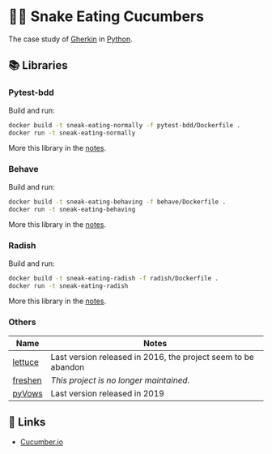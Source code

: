 # 🥒🐍 Snake Eating Cucumbers

The case study of [Gherkin](https://en.wikipedia.org/wiki/Cucumber_(software)#Gherkin_language) in [Python](https://en.wikipedia.org/wiki/Python_(programming_language)).

## 📚 Libraries

### Pytest-bdd

Build and run:

```sh
docker build -t sneak-eating-normally -f pytest-bdd/Dockerfile .
docker run -t sneak-eating-normally
```

More this library in the [notes](./pytest-bdd/README.md).

### Behave

Build and run:

```sh
docker build -t sneak-eating-behaving -f behave/Dockerfile .
docker run -t sneak-eating-behaving
```

More this library in the [notes](./behave/README.md).

### Radish

Build and run:

```sh
docker build -t sneak-eating-radish -f radish/Dockerfile .
docker run -t sneak-eating-radish
```

More this library in the [notes](./radish/README.md).

### Others

| Name                                         | Notes                                                         |
|----------------------------------------------|---------------------------------------------------------------|
| [lettuce](https://pypi.org/project/lettuce/) | Last version released in 2016, the project seem to be abandon |
| [freshen](https://pypi.org/project/freshen/) | _This project is no longer maintained._                       |
| [pyVows](https://pypi.org/project/pyVows/)   | Last version released in 2019                                 |

## 🔗 Links

* [Cucumber.io](https://cucumber.io/)
